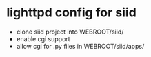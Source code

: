# lighttpd config for siid

- clone siid project into WEBROOT/siid/
- enable cgi support
- allow cgi for .py files in WEBROOT/siid/apps/
